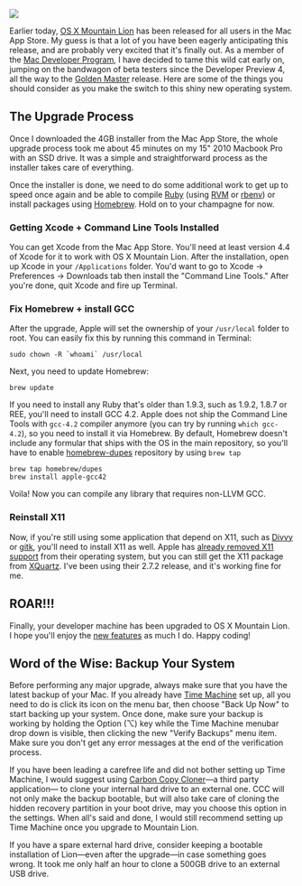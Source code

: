 ![](http://media.tumblr.com/tumblr_m7p8rzVYgu1qcfyao.jpg)

Earlier today, [OS X Mountain Lion][OS X Mountain Lion] has been released for
all users in the Mac App Store. My guess is that a lot of you have been eagerly
anticipating this release, and are probably very excited that it's finally out.
As a member of the [Mac Developer Program][Mac Developer Program], I have
decided to tame this wild cat early on, jumping on the bandwagon of beta
testers since the Developer Preview 4, all the way to the [Golden
Master][Golden Master] release. Here are some of the things you should consider
as you make the switch to this shiny new operating system.

The Upgrade Process
-------------------------
Once I downloaded the 4GB installer from the Mac App Store, the whole upgrade
process took me about 45 minutes on my 15" 2010 Macbook Pro with an SSD drive.
It was a simple and straightforward process as the installer takes care of
everything.

Once the installer is done, we need to do some additional work to get up to
speed once again and be able to compile [Ruby][Ruby] (using [RVM][RVM] or
[rbenv][rbenv]) or install packages using [Homebrew][Homebrew]. Hold on to your
champagne for now.

### Getting Xcode + Command Line Tools Installed

You can get Xcode from the Mac App Store. You'll need at least version 4.4 of
Xcode for it to work with OS X Mountain Lion. After the installation, open up
Xcode in your `/Applications` folder. You'd want to go to Xcode -> Preferences
-> Downloads tab then install the "Command Line Tools." After you're done, quit
Xcode and fire up Terminal.

### Fix Homebrew + install GCC

After the upgrade, Apple will set the ownership of your `/usr/local` folder to
root. You can easily fix this by running this command in Terminal:

    sudo chown -R `whoami` /usr/local

Next, you need to update Homebrew:

    brew update

If you need to install any Ruby that's older than 1.9.3, such as 1.9.2, 1.8.7
or REE, you'll need to install GCC 4.2. Apple does not ship the Command Line
Tools with `gcc-4.2` compiler anymore (you can try by running `which gcc-4.2`),
so you need to install it via Homebrew. By default, Homebrew doesn't include
any formular that ships with the OS in the main repository, so you'll have to
enable [homebrew-dupes][homebrew-dupes] repository by using `brew tap`

    brew tap homebrew/dupes
    brew install apple-gcc42

Voila! Now you can compile any library that requires non-LLVM GCC.

### Reinstall X11

Now, if you're still using some application that depend on X11, such as
[Divvy][Divvy] or [gitk][gitk], you'll need to install X11 as well. Apple has
[already removed X11 support][apple remove x11] from their operating system,
but you can still get the X11 package from [XQuartz][XQuartz]. I've been using
their 2.7.2 release, and it's working fine for me.

ROAR!!!
---------
Finally, your developer machine has been upgraded to OS X Mountain Lion. I hope
you'll enjoy the [new features][features] as much I do. Happy coding!

Word of the Wise: Backup Your System
-----------------------------------------------
Before performing any major upgrade, always make sure that you have the latest
backup of your Mac. If you already have [Time Machine][Time Machine] set up,
all you need to do is click its icon on the menu bar, then choose "Back Up Now"
to start backing up your system. Once done, make sure your backup is working by
holding the Option (⌥) key while the Time Machine menubar drop down is visible,
then clicking the new "Verify Backups" menu item. Make sure you don't get any
error messages at the end of the verification process.

If you have been leading a carefree life and did not bother setting up Time
Machine, I would suggest using [Carbon Copy Cloner][CCC]—a third party
application— to clone your internal hard drive to an external one. CCC will not
only make the backup bootable, but will also take care of cloning the hidden
recovery partition in your boot drive, may you choose this option in the
settings. When all's said and done, I would still recommend setting up Time
Machine once you upgrade to Mountain Lion.

If you have a spare external hard drive, consider keeping a bootable
installation of Lion—even after the upgrade—in case something goes wrong. It
took me only half an hour to clone a 500GB drive to an external USB drive.

[OS X Mountain Lion]: http://www.apple.com/osx
[Mac Developer Program]: https://developer.apple.com/programs/mac
[Golden Master]: http://en.wikipedia.org/wiki/Golden_master
[Time Machine]: http://www.apple.com/osx/apps/#time-machine
[CCC]: http://www.bombich.com
[RoaringApps]: http://roaringapps.com
[PowerPC]: http://en.wikipedia.org/wiki/PowerPC
[Rosetta]: http://en.wikipedia.org/wiki/Rosetta_(software)
[X11]: http://en.wikipedia.org/wiki/X11.app
[Divvy]: http://mizage.com/divvy
[Ruby]: http://ruby-lang.org
[RVM]: https://rvm.io/
[rbenv]: https://github.com/sstephenson/rbenv
[Homebrew]: http://mxcl.github.com/homebrew
[homebrew-dupes]: https://github.com/Homebrew/homebrew-dupes
[Wine]: http://www.winehq.org
[gitk]: http://www.kernel.org/pub/software/scm/git/docs/gitk.html
[apple remove x11]: http://www.macrumors.com/2012/02/17/apple-removes-x11-in-os-x-mountain-lion-shifts-support-to-open-source-xquartz
[XQuartz]: http://xquartz.macosforge.org/landing
[growl notification center]: http://growl.posterous.com/going-forward-with-growl-and-notification-cen
[features]: http://www.apple.com/osx/whats-new